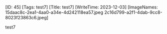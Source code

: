 [ID: 45]
[Tags: test7]
[Title: test7]
[WriteTime: 2023-12-03]
[ImageNames: 15daac8c-2ea1-4aa0-a34e-4d242118ea57.jpeg 2c16d799-a2f1-4dab-9cc8-8023f23863c6.jpeg]

test7